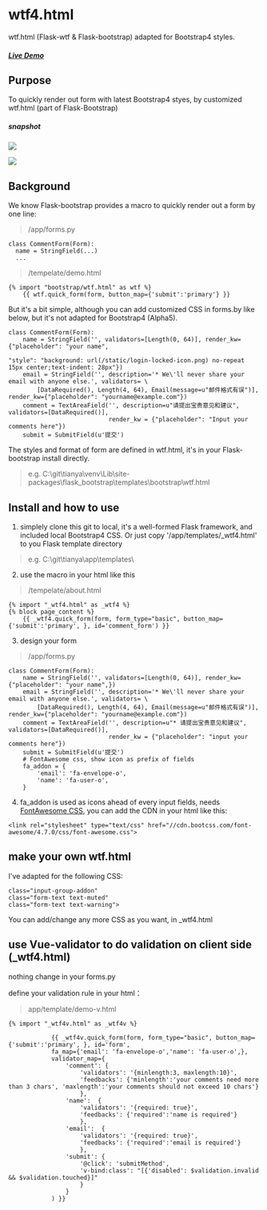 # wtf4.html
wtf.html (Flask-wtf & Flask-bootstrap) adapted for Bootstrap4 styles. 


##### [Live Demo](http://tianya.heroku.com/wtf)


## Purpose
To quickly render out form with latest Bootstrap4 styes, by customized wtf.html (part of Flask-Bootstrap)
##### snapshot
![](http://img.blog.csdn.net/20161111105913670?watermark/2/text/aHR0cDovL2Jsb2cuY3Nkbi5uZXQv/font/5a6L5L2T/fontsize/400/fill/I0JBQkFCMA==/dissolve/70/gravity/SouthEast)

![](http://img.blog.csdn.net/20161115104209611?watermark/2/text/aHR0cDovL2Jsb2cuY3Nkbi5uZXQv/font/5a6L5L2T/fontsize/400/fill/I0JBQkFCMA==/dissolve/70/gravity/Center)



## Background
We know Flask-bootstrap provides a macro to quickly render out a form by one line:
> /app/forms.py
```
class CommentForm(Form):
  name = StringField(...)
  ...
```

> /tempelate/demo.html
```
{% import "bootstrap/wtf.html" as wtf %}
    {{ wtf.quick_form(form, button_map={'submit':'primary'} }}
```

But it's a bit simple, although you can add customized CSS in forms.by like below, but it's not adapted for Bootstrap4 (Alpha5).
> 
```
class CommentForm(Form):
    name = StringField('', validators=[Length(0, 64)], render_kw={"placeholder": "your name",
                                                                  "style": "background: url(/static/login-locked-icon.png) no-repeat 15px center;text-indent: 28px"})
    email = StringField('', description='* We\'ll never share your email with anyone else.', validators= \
        [DataRequired(), Length(4, 64), Email(message=u"邮件格式有误")], render_kw={"placeholder": "yourname@example.com"})
    comment = TextAreaField('', description=u"请提出宝贵意见和建议", validators=[DataRequired()],
                            render_kw = {"placeholder": "Input your comments here"})
    submit = SubmitField(u'提交')
```

The styles and format of form are defined in wtf.html, it's in your Flask-bootstrap install directly.
> e.g. C:\git\tianya\venv\Lib\site-packages\flask_bootstrap\templates\bootstrap\wtf.html

## Install and how to use
1. simplely clone this git to local, it's a well-formed Flask framework, and included local Bootstrap4 CSS. Or just copy '/app/templates/_wtf4.html' to you Flask template directory
> e.g. C:\git\tianya\app\templates\

2. use the macro in your html like this
> /tempelate/about.html
```
{% import "_wtf4.html" as _wtf4 %}
{% block page_content %}
    {{ _wtf4.quick_form(form, form_type="basic", button_map={'submit':'primary', }, id='comment_form') }}
```

3. design your form

> /app/forms.py
```
class CommentForm(Form):
    name = StringField('', validators=[Length(0, 64)], render_kw={"placeholder": "your name",})
    email = StringField('', description='* We\'ll never share your email with anyone else.', validators= \
        [DataRequired(), Length(4, 64), Email(message=u"邮件格式有误")], render_kw={"placeholder": "yourname@example.com"})
    comment = TextAreaField('', description=u"* 请提出宝贵意见和建议", validators=[DataRequired()],
                            render_kw = {"placeholder": "input your comments here"})
    submit = SubmitField(u'提交')
    # FontAwesome css, show icon as prefix of fields
    fa_addon = {
        'email': 'fa-envelope-o',
        'name': 'fa-user-o',
    }
```
 
4. fa_addon is used as icons ahead of every input fields, needs [FontAwesome CSS](http://fontawesome.io/examples/), you can add the CDN in your html like this:

```
<link rel="stylesheet" type="text/css" href="//cdn.bootcss.com/font-awesome/4.7.0/css/font-awesome.css">
```

## make your own wtf.html
I've adapted for the following CSS:
```
class="input-group-addon"
class="form-text text-muted"
class="form-text text-warning">
```
You can add/change any more CSS as you want, in _wtf4.html

## use Vue-validator to do validation on client side (_wtf4.html)

nothing change in your forms.py

define your validation rule in your html：

> app/template/demo-v.html
```
{% import "_wtf4v.html" as _wtf4v %}

            {{ _wtf4v.quick_form(form, form_type="basic", button_map={'submit':'primary', }, id='form',
            fa_map={'email': 'fa-envelope-o','name': 'fa-user-o',},
            validator_map={
                'comment': {
                    'validators': '{minlength:3, maxlength:10}',
                    'feedbacks': {'minlength':'your comments need more than 3 chars', 'maxlength':'your comments should not exceed 10 chars'}
                    },
                'name':  {
                    'validators': '{required: true}',
                    'feedbacks': {'required':'name is required'}
                    },
                'email':  {
                    'validators': '{required: true}',
                    'feedbacks': {'required':'email is required'}
                    },
                'submit': {
                   	'@click': 'submitMethod',
                    'v-bind:class': "[{'disabled': $validation.invalid && $validation.touched}]"
                    }
                }
            ) }}

```
